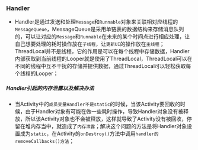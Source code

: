 ### Handler
+ Handler是通过发送和处理`Message`和`Runnable`对象来关联相对应线程的`MessageQueue`，MessageQueue是采用单链表的数据结构来存储消息队列的，可以让对应的`Message`和`Runnable`在未来的某个时间点进行相应处理，让自己想要处理的耗时操作放在`子线程`，让`更新UI`的操作放在`主线程`；ThreadLocal并不是线程，它的作用是可以在每个线程中存储数据，Handler内部获取到当前线程的Looper就是使用了ThreadLocal，ThreadLocal可以在不同的线程中互不干扰的存储并提供数据，通过ThreadLocal可以轻松获取每个线程的Looper；
##### Handler引起的内存泄露以及解决办法
+ 当Activity中的`成员变量Handler不是static`的时候，当该Activity要回收的时候，由于Handler对象有可能在做一些耗时操作，导致Handler对象没有被释放，所以该Activity对象也不会被释放，这样就导致了Activity没有被回收，停留在堆内存当中，就造成了`内存泄露`；解决这个问题的方法是将Handler对象设置成为`static`，在Activity的`onDestroy()`方法中调用`handler的removeCallbacks()方法`；
